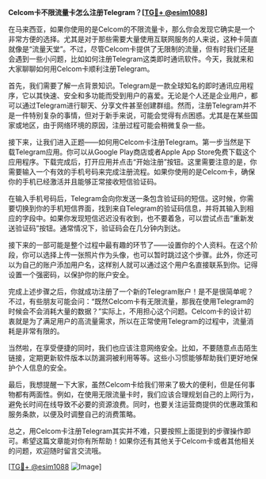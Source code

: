 **Celcom卡不限流量卡怎么注册Telegram？[[TG💪+ @esim1088](https://t.me/s/esim1088)]**

在马来西亚，如果你使用的是Celcom的不限流量卡，那么你会发现它确实是一个非常方便的选择。尤其是对于那些需要大量使用互联网服务的人来说，这种卡简直就像是“流量天堂”。不过，尽管Celcom卡提供了无限制的流量，但有时我们还是会遇到一些小问题，比如如何注册Telegram这类即时通讯软件。今天，我就来和大家聊聊如何用Celcom卡顺利注册Telegram。

首先，我们需要了解一点背景知识。Telegram是一款全球知名的即时通讯应用程序，它以其快速、安全和多功能而受到用户的喜爱。无论是个人还是企业用户，都可以通过Telegram进行聊天、分享文件甚至创建群组。然而，注册Telegram并不是一件特别复杂的事情，但对于新手来说，可能会觉得有点困惑。尤其是在某些国家或地区，由于网络环境的原因，注册过程可能会稍微复杂一些。

接下来，让我们进入正题——如何用Celcom卡注册Telegram。第一步当然是下载Telegram应用。你可以从Google Play商店或者Apple App Store免费下载这个应用程序。下载完成后，打开应用并点击“开始注册”按钮。这里需要注意的是，你需要输入一个有效的手机号码来完成注册流程。如果你使用的是Celcom卡，确保你的手机已经激活并且能够正常接收短信验证码。

在输入手机号码后，Telegram会向你发送一条包含验证码的短信。这时候，你需要切换到你的手机短信界面，找到来自Telegram的验证码信息，并将其输入到相应的字段中。如果你发现短信迟迟没有收到，也不要着急，可以尝试点击“重新发送验证码”按钮。通常情况下，验证码会在几分钟内到达。

接下来的一部可能是整个过程中最有趣的环节了——设置你的个人资料。在这个阶段，你可以选择上传一张照片作为头像，也可以暂时跳过这个步骤。此外，你还可以为自己的账户添加用户名，这样别人就可以通过这个用户名直接联系到你。记得设置一个强密码，以保护你的账户安全。

完成上述步骤之后，你就成功注册了一个新的Telegram账户！是不是很简单呢？不过，有些朋友可能会问：“既然Celcom卡有无限流量，那我在使用Telegram的时候会不会消耗大量的数据？”实际上，不用担心这个问题。Celcom卡的设计初衷就是为了满足用户的高流量需求，所以在正常使用Telegram的过程中，流量消耗是非常有限的。

当然啦，在享受便捷的同时，我们也应该注意网络安全。比如，不要随意点击陌生链接，定期更新软件版本以防漏洞被利用等等。这些小习惯能够帮助我们更好地保护个人信息的安全。

最后，我想提醒一下大家，虽然Celcom卡给我们带来了极大的便利，但是任何事物都有两面性。例如，在使用无限流量卡时，我们应该合理规划自己的上网行为，避免长时间在线导致不必要的资源浪费。同时，也要关注运营商提供的优惠政策和服务条款，以便及时调整自己的消费策略。

总之，用Celcom卡注册Telegram其实并不难，只要按照上面提到的步骤操作即可。希望这篇文章能对你有所帮助！如果你还有其他关于Celcom卡或者其他相关的问题，欢迎随时留言交流哦。

[[TG💪+ @esim1088](https://t.me/s/esim1088) ![Image](https://i.postimg.cc/4NQfJmqS/Snipaste-2025-05-13-00-14-12.png)]